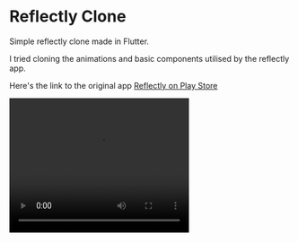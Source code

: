 # Reflectly Clone

Simple reflectly clone made in Flutter.

I tried cloning the animations and basic components utilised by the reflectly app.

Here's the link to the original app
[Reflectly on Play Store](https://play.google.com/store/apps/details?id=com.reflectlyApp)

<!-- [Video Demo]()
[GIF]() -->

<!-- <img src="https://raw.githubusercontent.com/Ronak99/Reflectly-Clone/master/demo/demo_gif.gif?token=GHSAT0AAAAAAB3I44U6LCOJM4H7EL4YA76UY3VFHZQ"> -->
<video width="320" height="240" controls>
  <source src="demo/screen_recording.mp4" type="video/mp4">
  <source src="movie.ogg" type="video/ogg">
Your browser does not support the video tag.
</video>